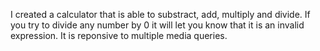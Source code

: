 I created a calculator that is able to substract, add, multiply and divide. 
If you try to divide any number by 0 it will let you know that it is an invalid expression.
It is reponsive to multiple media queries.
